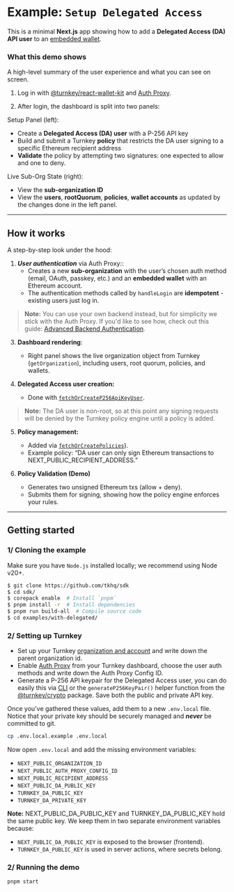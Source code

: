# Example: `Setup Delegated Access`

This is a minimal **Next.js** app showing how to add a **Delegated Access (DA) API user** to an [embedded wallet](https://docs.turnkey.com/sdks/react/getting-started).

### What this demo shows

A high-level summary of the user experience and what you can see on screen.

1. Log in with [@turnkey/react-wallet-kit](https://www.npmjs.com/package/@turnkey/react-wallet-kit) and [Auth Proxy](https://docs.turnkey.com/sdks/react/getting-started#:~:text=1-,Enable%20Auth%20Proxy,-Navigate%20to%20the).

2. After login, the dashboard is split into two panels:

Setup Panel (left):

- Create a **Delegated Access (DA) user** with a P-256 API key
- Build and submit a Turnkey **policy** that restricts the DA user signing to a specific Ethereum recipient address
- **Validate** the policy by attempting two signatures: one expected to allow and one to deny.

Live Sub-Org State (right):

- View the **sub-organization ID**
- View the **users**, **rootQuorum**, **policies**, **wallet accounts** as updated by the changes done in the left panel.

---

## How it works

A step-by-step look under the hood:

1. **_User authentication_** via Auth Proxy::
   - Creates a new **sub-organization** with the user’s chosen auth method (email, OAuth, passkey, etc.) and an **embedded wallet** with an Ethereum account.
   - The authentication methods called by `handleLogin` are **idempotent** - existing users just log in.

> **Note:** You can use your own backend instead, but for simplicity we stick with the Auth Proxy. If you'd like to see how, check out this guide: [Advanced Backend Authentication](https://docs.turnkey.com/sdks/react/advanced-backend-authentication).

3. **Dashboard rendering**:
   - Right panel shows the live organization object from Turnkey (`getOrganization`), including users, root quorum, policies, and wallets.

4. **Delegated Access user creation:**
   - Done with [`fetchOrCreateP256ApiKeyUser`](https://docs.turnkey.com/generated-docs/formatted/react-wallet-kit/client-context-type-fetch-or-create-p256-api-key-user).

> **Note:** The DA user is non-root, so at this point any signing requests will be denied by the Turnkey policy engine until a policy is added.

5. **Policy management:**
   - Added via [`fetchOrCreatePolicies`](https://docs.turnkey.com/generated-docs/formatted/react-wallet-kit/client-context-type-fetch-or-create-policies)).
   - Example policy: “DA user can only sign Ethereum transactions to NEXT_PUBLIC_RECIPIENT_ADDRESS.”

6. **Policy Validation (Demo)**
   - Generates two unsigned Ethereum txs (allow + deny).
   - Submits them for signing, showing how the policy engine enforces your rules.

---

## Getting started

### 1/ Cloning the example

Make sure you have `Node.js` installed locally; we recommend using Node v20+.

```bash
$ git clone https://github.com/tkhq/sdk
$ cd sdk/
$ corepack enable  # Install `pnpm`
$ pnpm install -r  # Install dependencies
$ pnpm run build-all  # Compile source code
$ cd examples/with-delegated/
```

### 2/ Setting up Turnkey

- Set up your Turnkey [organization and account](https://docs.turnkey.com/getting-started/quickstart#create-an-account) and write down the parent organization id.
- Enable [Auth Proxy](https://app.turnkey.com/dashboard/walletKit) from your Turnkey dashboard, choose the user auth methods and write down the Auth Proxy Config ID.
- Generate a P-256 API keypair for the Delegated Access user, you can do easily this via [CLI](https://docs.turnkey.com/sdks/cli#generate-an-api-key%E2%80%8B) or the `generateP256KeyPair()` helper function from the [@turnkey/crypto](https://github.com/tkhq/sdk/tree/main/packages/crypto) package. Save both the public and private API key.

Once you've gathered these values, add them to a new `.env.local` file. Notice that your private key should be securely managed and **_never_** be committed to git.

```bash
cp .env.local.example .env.local
```

Now open `.env.local` and add the missing environment variables:

- `NEXT_PUBLIC_ORGANIZATION_ID`
- `NEXT_PUBLIC_AUTH_PROXY_CONFIG_ID`
- `NEXT_PUBLIC_RECIPIENT_ADDRESS`
- `NEXT_PUBLIC_DA_PUBLIC_KEY`
- `TURNKEY_DA_PUBLIC_KEY`
- `TURNKEY_DA_PRIVATE_KEY`

**Note:** NEXT_PUBLIC_DA_PUBLIC_KEY and TURNKEY_DA_PUBLIC_KEY hold the same public key. We keep them in two separate environment variables because:

- `NEXT_PUBLIC_DA_PUBLIC_KEY` is exposed to the browser (frontend).
- `TURNKEY_DA_PUBLIC_KEY` is used in server actions, where secrets belong.

### 2/ Running the demo

```bash
pnpm start
```
